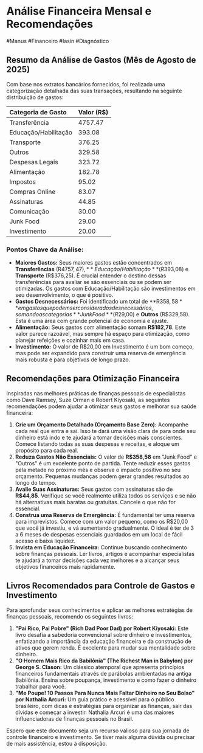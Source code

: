 # Análise Financeira Mensal e Recomendações

#Manus #Financeiro #Iasin #Diagnóstico 

## Resumo da Análise de Gastos (Mês de Agosto de 2025)

Com base nos extratos bancários fornecidos, foi realizada uma categorização detalhada das suas transações, resultando na seguinte distribuição de gastos:

| Categoria de Gasto     | Valor (R$) |
| :--------------------- | :--------- |
| Transferência          | 4757.47    |
| Educação/Habilitação   | 393.08     |
| Transporte             | 376.25     |
| Outros                 | 329.58     |
| Despesas Legais        | 323.72     |
| Alimentação            | 182.78     |
| Impostos               | 95.02      |
| Compras Online         | 83.07      |
| Assinaturas            | 44.85      |
| Comunicação            | 30.00      |
| Junk Food              | 29.00      |
| Investimento           | 20.00      |

### Pontos Chave da Análise:

*   **Maiores Gastos:** Seus maiores gastos estão concentrados em **Transferências** (R$4757,47), **Educação/Habilitação** (R$393,08) e **Transporte** (R$376,25). É crucial entender o destino dessas transferências para avaliar se são essenciais ou se podem ser otimizadas. Os gastos com Educação/Habilitação são investimentos em seu desenvolvimento, o que é positivo.
*   **Gastos Desnecessários:** Foi identificado um total de **R$358,58** em gastos que podem ser considerados desnecessários, somando as categorias **Junk Food** (R$29,00) e **Outros** (R$329,58). Esta é uma área com grande potencial de economia e ajuste.
*   **Alimentação:** Seus gastos com alimentação somam **R$182,78**. Este valor parece razoável, mas sempre há espaço para otimização, como planejar refeições e cozinhar mais em casa.
*   **Investimento:** O valor de R$20,00 em Investimento é um bom começo, mas pode ser expandido para construir uma reserva de emergência mais robusta e para objetivos de longo prazo.

## Recomendações para Otimização Financeira

Inspiradas nas melhores práticas de finanças pessoais de especialistas como Dave Ramsey, Suze Orman e Robert Kiyosaki, as seguintes recomendações podem ajudar a otimizar seus gastos e melhorar sua saúde financeira:

1.  **Crie um Orçamento Detalhado (Orçamento Base Zero):** Acompanhe cada real que entra e sai. Isso te dará uma visão clara de para onde seu dinheiro está indo e te ajudará a tomar decisões mais conscientes. Comece listando todas as suas despesas e receitas, e aloque um propósito para cada real.
2.  **Reduza Gastos Não Essenciais:** O valor de **R$358,58** em "Junk Food" e "Outros" é um excelente ponto de partida. Tente reduzir esses gastos pela metade no próximo mês e observe o impacto positivo no seu orçamento. Pequenas mudanças podem gerar grandes resultados ao longo do tempo.
3.  **Avalie Suas Assinaturas:** Seus gastos com assinaturas são de **R$44,85**. Verifique se você realmente utiliza todos os serviços e se não há alternativas mais baratas ou gratuitas. Cancele o que não for essencial.
4.  **Construa uma Reserva de Emergência:** É fundamental ter uma reserva para imprevistos. Comece com um valor pequeno, como os R$20,00 que você já investiu, e vá aumentando gradualmente. O ideal é ter de 3 a 6 meses de despesas essenciais guardados em um local de fácil acesso e baixa liquidez.
5.  **Invista em Educação Financeira:** Continue buscando conhecimento sobre finanças pessoais. Ler livros, artigos e acompanhar especialistas te ajudará a tomar decisões cada vez melhores e a alcançar seus objetivos financeiros mais rapidamente.

## Livros Recomendados para Controle de Gastos e Investimento

Para aprofundar seus conhecimentos e aplicar as melhores estratégias de finanças pessoais, recomendo os seguintes livros:

1.  **"Pai Rico, Pai Pobre" (Rich Dad Poor Dad) por Robert Kiyosaki:** Este livro desafia a sabedoria convencional sobre dinheiro e investimentos, enfatizando a importância da educação financeira e da construção de ativos que gerem renda. É excelente para mudar sua mentalidade sobre dinheiro.
2.  **"O Homem Mais Rico da Babilônia" (The Richest Man in Babylon) por George S. Clason:** Um clássico atemporal que apresenta princípios financeiros fundamentais através de parábolas ambientadas na antiga Babilônia. Ensina sobre poupança, investimento e como fazer o dinheiro trabalhar para você.
3.  **"Me Poupe! 10 Passos Para Nunca Mais Faltar Dinheiro no Seu Bolso" por Nathalia Arcuri:** Um guia prático e acessível para o público brasileiro, com dicas e estratégias para organizar as finanças, sair das dívidas e começar a investir. Nathalia Arcuri é uma das maiores influenciadoras de finanças pessoais no Brasil.

Espero que este documento seja um recurso valioso para sua jornada de controle financeiro e investimento. Se tiver mais alguma dúvida ou precisar de mais assistência, estou à disposição.

